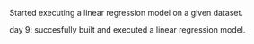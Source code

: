Started executing a linear regression model on a given dataset.

day 9: succesfully built and executed a linear regression model.